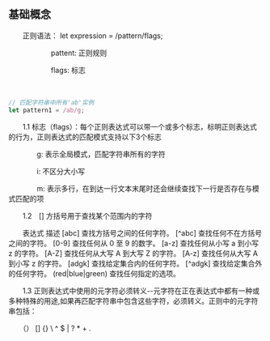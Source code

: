 ## 基础概念 

　　正则语法： let expression = /pattern/flags;

　　　　　　pattent: 正则规则

　　　　　　flags: 标志

　　
```js
// 匹配字符串中所有'ab'实例
let pattern1 = /ab/g;
 ```

　　1.1 标志（flags）：每个正则表达式可以带一个或多个标志，标明正则表达式的行为，正则表达式的匹配模式支持以下3个标志

　　　　g: 表示全局模式，匹配字符串所有的字符

　　　　i: 不区分大小写

　　　　m: 表示多行，在到达一行文本末尾时还会继续查找下一行是否存在与模式匹配的项

 
　　1.2　[] 方括号用于查找某个范围内的字符
　　


　　表达式	描述
[abc]	查找方括号之间的任何字符。
[^abc]	查找任何不在方括号之间的字符。
[0-9]	查找任何从 0 至 9 的数字。
[a-z]	查找任何从小写 a 到小写 z 的字符。
[A-Z]	查找任何从大写 A 到大写 Z 的字符。
[A-z]	查找任何从大写 A 到小写 z 的字符。
[adgk]	查找给定集合内的任何字符。
[^adgk]	查找给定集合外的任何字符。
(red|blue|green)	查找任何指定的选项。
 

　　1.3 正则表达式中使用的元字符必须转义--元字符在正在表达式中都有一种或多种特殊的用途,如果再匹配字符串中包含这些字符，必须转义。正则中的元字符串包括：

　　（） [] {} \ ^ $ | ? * + .